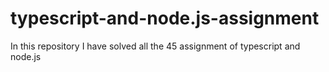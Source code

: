 # typescript-and-node.js-assignment
In this repository I have solved all  the 45 assignment of typescript and node.js
